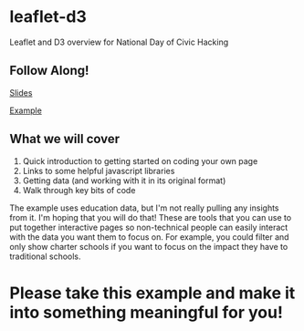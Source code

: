# leaflet-d3
Leaflet and D3 overview for National Day of Civic Hacking

## Follow Along!
[Slides](https://bondah.github.io/leaflet-d3/)

[Example](https://bondah.github.io/leaflet-d3/map/)

## What we will cover
1. Quick introduction to getting started on coding your own page
2. Links to some helpful javascript libraries
3. Getting data (and working with it in its original format)
4. Walk through key bits of code

The example uses education data, but I'm not really pulling any insights from it. I'm hoping that you will do that! These are tools that you can use to put together interactive pages so non-technical people can easily interact with the data you want them to focus on. For example, you could filter and only show charter schools if you want to focus on the impact they have to traditional schools.

# Please take this example and make it into something meaningful for you!
